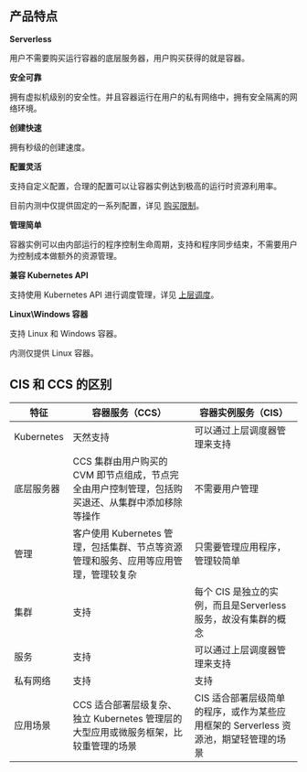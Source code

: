 ## 产品特点
**Serverless**

用户不需要购买运行容器的底层服务器，用户购买获得的就是容器。

**安全可靠**

拥有虚拟机级别的安全性。并且容器运行在用户的私有网络中，拥有安全隔离的网络环境。

**创建快速**

拥有秒级的创建速度。

**配置灵活**

支持自定义配置，合理的配置可以让容器实例达到极高的运行时资源利用率。

目前内测中仅提供固定的一系列配置，详见 [购买限制](https://cloud.tencent.com/document/product/215)。

**管理简单**

容器实例可以由内部运行的程序控制生命周期，支持和程序同步结束，不需要用户为控制成本做额外的资源管理。

**兼容 Kubernetes API**

支持使用 Kubernetes API 进行调度管理，详见 [上层调度](https://cloud.tencent.com/document/product/215)。

**Linux\Windows 容器**

支持 Linux 和 Windows 容器。

内测仅提供 Linux 容器。

## CIS 和 CCS 的区别

| 特征 | 容器服务（CCS） | 容器实例服务（CIS）|
|---------|---------|---------|
| Kubernetes | 天然支持 | 可以通过上层调度器管理来支持 |
| 底层服务器 | CCS 集群由用户购买的 CVM 即节点组成，节点完全由用户控制管理，包括购买退还、从集群中添加移除等操作 | 不需要用户管理 |
| 管理 | 客户使用 Kubernetes 管理，包括集群、节点等资源管理和服务、应用等应用管理，管理较复杂 | 只需要管理应用程序，管理较简单 |
| 集群 | 支持 | 每个 CIS 是独立的实例，而且是Serverless 服务，故没有集群的概念 |
| 服务 | 支持 | 可以通过上层调度器管理来支持 |
| 私有网络 | 支持| 支持 |
| 应用场景 | CCS 适合部署层级复杂、独立 Kubernetes 管理层的大型应用或微服务框架，比较重管理的场景 | CIS 适合部署层级简单的程序，或作为某些应用框架的 Serverless 资源池，期望轻管理的场景 |

